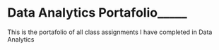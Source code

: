# Data Analytics Portafolio_____
This is the portafolio of all class assignments I have completed in Data Analytics 
